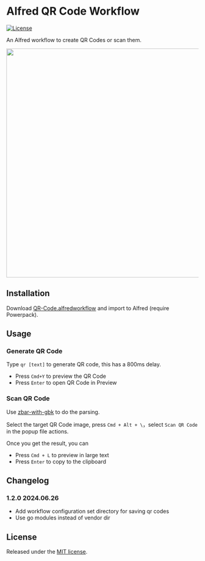 # Alfred QR Code Workflow

[![License](http://img.shields.io/badge/license-MIT-blue.svg?style=flat-square)](http://mit-license.org/2016)

An Alfred workflow to create QR Codes or scan them.

<p align="center">
    <img src="./intro.gif" width="600px" />
</p>

## Installation

Download [QR-Code.alfredworkflow](https://github.com/fate-lovely/alfred-qrcode-workflow/raw/master/QR-Code.alfredworkflow) and import to Alfred (require Powerpack).

## Usage

### Generate QR Code

Type `qr [text]` to generate QR code, this has a 800ms delay.

- Press `Cmd+Y` to preview the QR Code
- Press `Enter` to open QR Code in Preview

### Scan QR Code

Use [zbar-with-gbk] to do the parsing.

Select the target QR Code image, press `Cmd + Alt + \`，select `Scan QR Code` in the popup file actions.

Once you get the result, you can

- Press `Cmd + L` to preview in large text
- Press `Enter` to copy to the clipboard

## Changelog

### 1.2.0 2024.06.26

- Add workflow configuration set directory for saving qr codes
- Use go modules instead of vendor dir

## License

Released under the [MIT license](http://mit-license.org/2016).

[zbar-with-gbk]: https://github.com/fate-lovely/zbar-with-gbk
